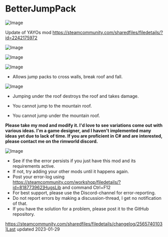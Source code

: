 # BetterJumpPack

![Image](https://i.imgur.com/buuPQel.png)

Update of YAYOs mod
https://steamcommunity.com/sharedfiles/filedetails/?id=2242175972

![Image](https://i.imgur.com/pufA0kM.png)

	
![Image](https://i.imgur.com/Z4GOv8H.png)

![Image](https://imgur.com/I3WPUFI.gif)


- Allows jump packs to cross walls, break roof and fall.



![Image](https://imgur.com/33k4WYy.gif)


- Jumping under the roof destroys the roof and takes damage.



- You cannot jump to the mountain roof.
- You cannot jump under the mountain roof.




**Please take my mod and modify it.
I'd love to see variations come out with various ideas.
I'm a game designer, and I haven't implemented many ideas yet due to lack of time.
If you are proficient in C# and are interested, please contact me on the rimworld discord.**

![Image](https://i.imgur.com/PwoNOj4.png)



-  See if the the error persists if you just have this mod and its requirements active.
-  If not, try adding your other mods until it happens again.
-  Post your error-log using https://steamcommunity.com/workshop/filedetails/?id=818773962]HugsLib and command Ctrl+F12
-  For best support, please use the Discord-channel for error-reporting.
-  Do not report errors by making a discussion-thread, I get no notification of that.
-  If you have the solution for a problem, please post it to the GitHub repository.


https://steamcommunity.com/sharedfiles/filedetails/changelog/2565740103]Last updated 2023-01-29

